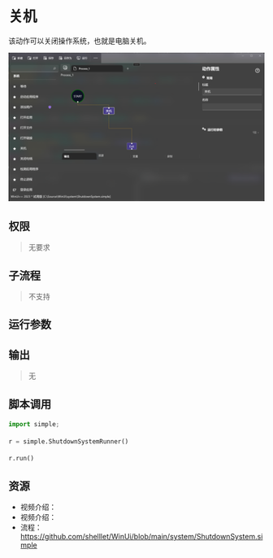 # 关机 
该动作可以关闭操作系统，也就是电脑关机。

![ShutdownSystem](./images/09.png ':size=90%')
## 权限
> 无要求

## 子流程

> 不支持

## 运行参数


## 输出

> 无

## 脚本调用

```python
import simple;

r = simple.ShutdownSystemRunner()

r.run()
```

## 资源

* 视频介绍：
* 视频介绍：
* 流程：https://github.com/shelllet/WinUi/blob/main/system/ShutdownSystem.simple